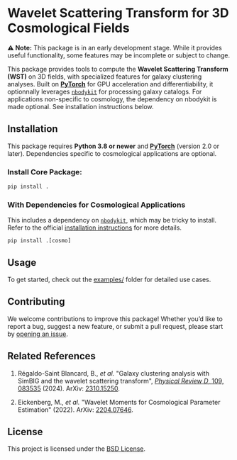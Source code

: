 # Wavelet Scattering Transform for 3D Cosmological Fields

**⚠️ Note:** This package is in an early development stage. While it provides useful functionality, some features may be incomplete or subject to change.

This package provides tools to compute the **Wavelet Scattering Transform (WST)** on 3D fields, with specialized features for galaxy clustering analyses. Built on **[PyTorch](https://pytorch.org/)** for GPU acceleration and differentiability, it optionnally leverages [`nbodykit`](https://nbodykit.readthedocs.io/en/latest/) for processing galaxy catalogs. For applications non-specific to cosmology, the dependency on nbodykit is made optional. See installation instructions below.


## **Installation**

This package requires **Python 3.8 or newer** and **[PyTorch](https://pytorch.org/)** (version 2.0 or later). Dependencies specific to cosmological applications are optional.

### **Install Core Package**:

```bash
pip install .
```

### With Dependencies for Cosmological Applications

This includes a dependency on [`nbodykit`](https://nbodykit.readthedocs.io/en/latest/), which may be tricky to install. Refer to the official [installation instructions](https://nbodykit.readthedocs.io/en/latest/getting-started/install.html) for more details.

```
pip install .[cosmo]
```

## Usage

To get started, check out the [examples/](examples/) folder for detailed use cases.

## Contributing

We welcome contributions to improve this package! Whether you’d like to report a bug, suggest a new feature, or submit a pull request, please start by [opening an issue](https://github.com/bregaldo/galactic_wavelets/issues).

## Related References

1. Régaldo-Saint Blancard, B., *et al.* "Galaxy clustering analysis with SimBIG and the wavelet scattering transform", [*Physical Review D*, 109, 083535](https://doi.org/10.1103/PhysRevD.109.083535) (2024). ArXiv: [2310.15250](https://arxiv.org/abs/2310.15250).

2. Eickenberg, M., *et al.* "Wavelet Moments for Cosmological Parameter Estimation" (2022). ArXiv: [2204.07646](https://arxiv.org/abs/2204.07646).

## License

This project is licensed under the [BSD License](LICENSE).
